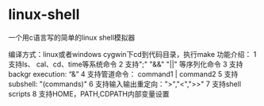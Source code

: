 # linux-shell
一个用c语言写的简单的linux shell模拟器

编译方式：linux或者windows cygwin下cd到代码目录，执行make
功能介绍：
1 支持ls、 cal、cd、time等系统命令
2 支持";" "&&" "||" 等序列化命令
3 支持backgr execution: “&”
4 支持管道命令： command1 | command2
5 支持subshell: "(commands)"
6 支持输入输出重定向：">","<",">>"
7 支持shell scripts
8 支持HOME，PATH,CDPATH内部变量设置

